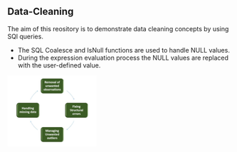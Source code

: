 ## Data-Cleaning

The aim of this reository is to demonstrate data cleaning concepts by using SQl queries.
 * The SQL Coalesce and IsNull functions are used to handle NULL values. 
 * During the expression evaluation process the NULL values are replaced with the user-defined value. 
 
 <img src="https://github.com/MuhammadMuddassir/Data-Cleaning/blob/master/image/data-cleaning.jpg?raw=true" Width="200">
